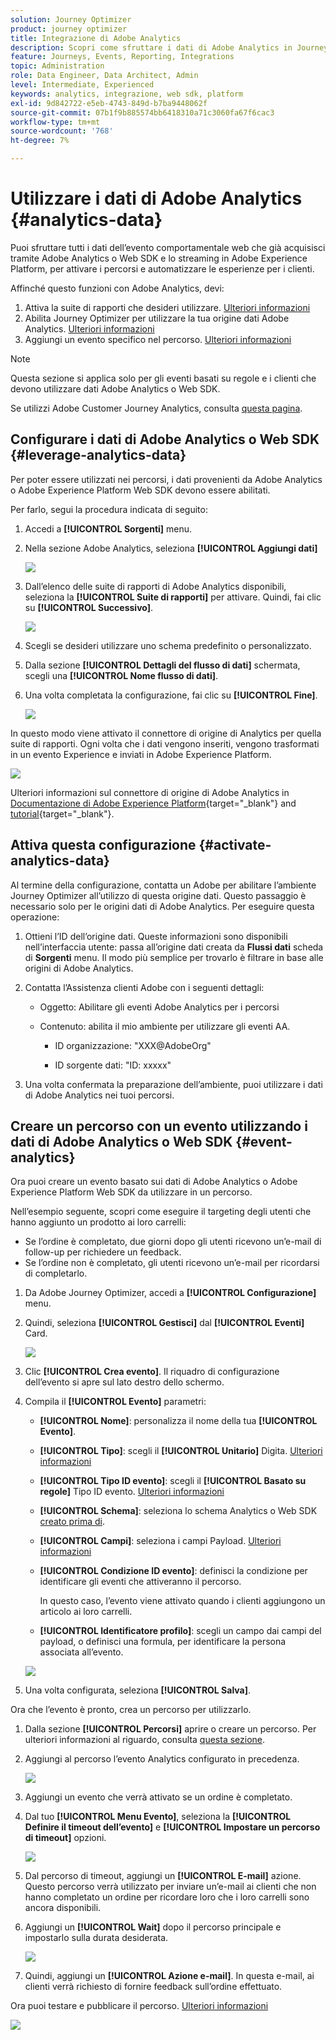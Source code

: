 ```yaml
---
solution: Journey Optimizer
product: journey optimizer
title: Integrazione di Adobe Analytics
description: Scopri come sfruttare i dati di Adobe Analytics in Journey Optimizer
feature: Journeys, Events, Reporting, Integrations
topic: Administration
role: Data Engineer, Data Architect, Admin
level: Intermediate, Experienced
keywords: analytics, integrazione, web sdk, platform
exl-id: 9d842722-e5eb-4743-849d-b7ba9448062f
source-git-commit: 07b1f9b885574bb6418310a71c3060fa67f6cac3
workflow-type: tm+mt
source-wordcount: '768'
ht-degree: 7%

---
```


# Utilizzare i dati di Adobe Analytics {#analytics-data}

Puoi sfruttare tutti i dati dell’evento comportamentale web che già acquisisci tramite Adobe Analytics o Web SDK e lo streaming in Adobe Experience Platform, per attivare i percorsi e automatizzare le esperienze per i clienti.

Affinché questo funzioni con Adobe Analytics, devi:

1. Attiva la suite di rapporti che desideri utilizzare. [Ulteriori informazioni](#leverage-analytics-data)
1. Abilita Journey Optimizer per utilizzare la tua origine dati Adobe Analytics. [Ulteriori informazioni](#activate-analytics-data)
1. Aggiungi un evento specifico nel percorso. [Ulteriori informazioni](#event-analytic)

>[!NOTE]
>
>Questa sezione si applica solo per gli eventi basati su regole e i clienti che devono utilizzare dati Adobe Analytics o Web SDK.
> 
>Se utilizzi Adobe Customer Journey Analytics, consulta [questa pagina](../reports/cja-ajo.md).
>

## Configurare i dati di Adobe Analytics o Web SDK {#leverage-analytics-data}

Per poter essere utilizzati nei percorsi, i dati provenienti da Adobe Analytics o Adobe Experience Platform Web SDK devono essere abilitati.

Per farlo, segui la procedura indicata di seguito:

1. Accedi a **[!UICONTROL Sorgenti]** menu.

1. Nella sezione Adobe Analytics, seleziona **[!UICONTROL Aggiungi dati]**

   ![](assets/ajo-aa_1.png)

1. Dall’elenco delle suite di rapporti di Adobe Analytics disponibili, seleziona la **[!UICONTROL Suite di rapporti]** per attivare. Quindi, fai clic su **[!UICONTROL Successivo]**.

   ![](assets/ajo-aa_2.png)

1. Scegli se desideri utilizzare uno schema predefinito o personalizzato.

1. Dalla sezione **[!UICONTROL Dettagli del flusso di dati]** schermata, scegli una **[!UICONTROL Nome flusso di dati]**.

1. Una volta completata la configurazione, fai clic su **[!UICONTROL Fine]**.

   ![](assets/ajo-aa_3.png)

In questo modo viene attivato il connettore di origine di Analytics per quella suite di rapporti. Ogni volta che i dati vengono inseriti, vengono trasformati in un evento Experience e inviati in Adobe Experience Platform.

![](assets/ajo-aa_4.png)

Ulteriori informazioni sul connettore di origine di Adobe Analytics in  [Documentazione di Adobe Experience Platform](https://experienceleague.adobe.com/docs/experience-platform/sources/connectors/adobe-applications/analytics.html?lang=it){target="_blank"} and [tutorial](https://experienceleague.adobe.com/docs/experience-platform/sources/ui-tutorials/create/adobe-applications/analytics.html?lang=it){target="_blank"}.

## Attiva questa configurazione {#activate-analytics-data}

Al termine della configurazione, contatta un Adobe per abilitare l’ambiente Journey Optimizer all’utilizzo di questa origine dati. Questo passaggio è necessario solo per le origini dati di Adobe Analytics. Per eseguire questa operazione:

1. Ottieni l’ID dell’origine dati. Queste informazioni sono disponibili nell’interfaccia utente: passa all’origine dati creata da **Flussi dati** scheda di **Sorgenti** menu. Il modo più semplice per trovarlo è filtrare in base alle origini di Adobe Analytics.
1. Contatta l’Assistenza clienti Adobe con i seguenti dettagli:

   * Oggetto: Abilitare gli eventi Adobe Analytics per i percorsi

   * Contenuto: abilita il mio ambiente per utilizzare gli eventi AA.

      * ID organizzazione: &quot;XXX@AdobeOrg&quot;

      * ID sorgente dati: &quot;ID: xxxxx&quot;

1. Una volta confermata la preparazione dell’ambiente, puoi utilizzare i dati di Adobe Analytics nei tuoi percorsi.

## Creare un percorso con un evento utilizzando i dati di Adobe Analytics o Web SDK {#event-analytics}

Ora puoi creare un evento basato sui dati di Adobe Analytics o Adobe Experience Platform Web SDK da utilizzare in un percorso.

Nell’esempio seguente, scopri come eseguire il targeting degli utenti che hanno aggiunto un prodotto ai loro carrelli:

* Se l’ordine è completato, due giorni dopo gli utenti ricevono un’e-mail di follow-up per richiedere un feedback.
* Se l’ordine non è completato, gli utenti ricevono un’e-mail per ricordarsi di completarlo.

1. Da Adobe Journey Optimizer, accedi a **[!UICONTROL Configurazione]** menu.

1. Quindi, seleziona **[!UICONTROL Gestisci]** dal **[!UICONTROL Eventi]** Card.

   ![](assets/ajo-aa_5.png)

1. Clic **[!UICONTROL Crea evento]**. Il riquadro di configurazione dell’evento si apre sul lato destro dello schermo.

1. Compila il **[!UICONTROL Evento]** parametri:

   * **[!UICONTROL Nome]**: personalizza il nome della tua **[!UICONTROL Evento]**.
   * **[!UICONTROL Tipo]**: scegli il **[!UICONTROL Unitario]** Digita. [Ulteriori informazioni](../event/about-events.md)
   * **[!UICONTROL Tipo ID evento]**: scegli il **[!UICONTROL Basato su regole]** Tipo ID evento. [Ulteriori informazioni](../event/about-events.md#event-id-type)
   * **[!UICONTROL Schema]**: seleziona lo schema Analytics o Web SDK [creato prima di](#leverage-analytics-data).
   * **[!UICONTROL Campi]**: seleziona i campi Payload. [Ulteriori informazioni](../event/about-creating.md#define-the-payload-fields)
   * **[!UICONTROL Condizione ID evento]**: definisci la condizione per identificare gli eventi che attiveranno il percorso.

     In questo caso, l’evento viene attivato quando i clienti aggiungono un articolo ai loro carrelli.
   * **[!UICONTROL Identificatore profilo]**: scegli un campo dai campi del payload, o definisci una formula, per identificare la persona associata all’evento.

   ![](assets/ajo-aa_6.png)

1. Una volta configurata, seleziona **[!UICONTROL Salva]**.

Ora che l’evento è pronto, crea un percorso per utilizzarlo.

1. Dalla sezione **[!UICONTROL Percorsi]** aprire o creare un percorso. Per ulteriori informazioni al riguardo, consulta [questa sezione](../building-journeys/journey-gs.md).

1. Aggiungi al percorso l’evento Analytics configurato in precedenza.

   ![](assets/ajo-aa_8.png)

1. Aggiungi un evento che verrà attivato se un ordine è completato.

1. Dal tuo **[!UICONTROL Menu Evento]**, seleziona la **[!UICONTROL Definire il timeout dell’evento]** e **[!UICONTROL Impostare un percorso di timeout]** opzioni.

   ![](assets/ajo-aa_9.png)

1. Dal percorso di timeout, aggiungi un **[!UICONTROL E-mail]** azione. Questo percorso verrà utilizzato per inviare un’e-mail ai clienti che non hanno completato un ordine per ricordare loro che i loro carrelli sono ancora disponibili.

1. Aggiungi un **[!UICONTROL Wait]** dopo il percorso principale e impostarlo sulla durata desiderata.

   ![](assets/ajo-aa_10.png)

1. Quindi, aggiungi un **[!UICONTROL Azione e-mail]**. In questa e-mail, ai clienti verrà richiesto di fornire feedback sull’ordine effettuato.

Ora puoi testare e pubblicare il percorso. [Ulteriori informazioni](../building-journeys/publishing-the-journey.md)

![](assets/ajo-aa_7.png)
